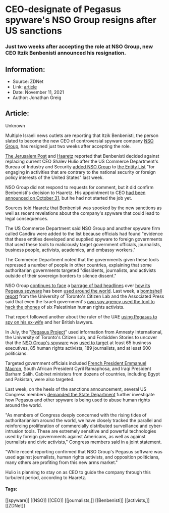 # CEO-designate of Pegasus spyware's NSO Group resigns after US sanctions
### Just two weeks after accepting the role at NSO Group, new CEO Itzik Benbenisti announced his resignation.

## Information:
+ Source: ZDNet
+ Link: [article](https://www.zdnet.com/article/new-ceo-designate-of-pegasus-spyware-maker-nso-group-resigns-after-us-sanctions/)
+ Date: November 11, 2021
+ Author: Jonathan Greig


## Article:
Unknown

Multiple Israeli news outlets are reporting that Itzik Benbenisti, the person slated to become the new CEO of controversial spyware company [NSO Group](https://www.zdnet.com/article/fbi-launches-investigation-into-pegasus-spyware-vendor-over-us-intelligence-gathering-hacks/), has resigned just two weeks after accepting the role. 

[The Jerusalem Post](https://www.jpost.com/israel-news/new-nso-ceo-steps-aside-crisis-surrounding-israeli-cyber-firm-continues-684681) and [Haaretz](https://www.haaretz.com/israel-news/tech-news/.premium-nso-head-quits-after-two-weeks-on-the-job-amid-blacklisting-scandal-1.10375384) reported that Benbenisti decided against replacing current CEO Shalev Hulio after the US Commerce Department's Bureau of Industry and Security [added NSO Group](https://www.zdnet.com/article/commerce-dept-sanctions-nso-group-positive-technologies-and-more-for-selling-spyware-and-hacking-tools/) to [the Entity List](https://public-inspection.federalregister.gov/2021-24123.pdf) "for engaging in activities that are contrary to the national security or foreign policy interests of the United States" last week. 

NSO Group did not respond to requests for comment, but it did confirm Benbenisti's decision to Haaretz. His appointment to CEO [had been announced on October 31](https://www.haaretz.com/israel-news/tech-news/.premium-founder-of-notorious-israeli-spyware-firm-nso-steps-down-as-ceo-1.10343532), but he had not started the job yet. 


Sources told Haaretz that Benbenisti was spooked by the new sanctions as well as recent revelations about the company's spyware that could lead to legal consequences.

The US Commerce Department said NSO Group and another spyware firm called Candiru were added to the list because officials had found "evidence that these entities developed and supplied spyware to foreign governments that used these tools to maliciously target government officials, journalists, business people, activists, academics, and embassy workers." 

The Commerce Department noted that the governments given these tools repressed a number of people in other countries, explaining that some authoritarian governments targeted "dissidents, journalists, and activists outside of their sovereign borders to silence dissent."

NSO Group [continues to face](https://www.zdnet.com/article/microsoft-google-cisco-and-others-file-amicus-brief-in-support-of-facebooks-nso-lawsuit/) a [barrage of bad headlines](https://www.zdnet.com/article/whatsapp-chief-says-government-officials-us-allies-targeted-by-nso-groups-pegasus-spyware/) over [how its Pegasus spyware](https://www.zdnet.com/article/fears-surrounding-pegasus-spyware-prompt-new-trojan-campaign/) has been [used around the world](https://www.zdnet.com/article/nso-group-facing-renewed-backlash-after-helping-repressive-bahraini-government-hack-blackmail-activists/). Last week, a [bombshell report](https://citizenlab.ca/2021/11/palestinian-human-rights-defenders-hacked-nso-groups-pegasus-spyware/) from the University of Toronto's Citizen Lab and the Associated Press said that even the Israeli government's [own spy agency used the tool to hack the phones](https://apnews.com/article/technology-business-israel-jamal-khashoggi-hacking-6bfc5bc992de7f33f5c8e969e69ce15c) of six Palestinian human rights activists. 






That report followed another about the ruler of the UAE [using Pegasus to spy on his ex-wife](https://www.zdnet.com/article/citizen-lab-researcher-disputes-claims-from-nso-group-after-uk-court-finds-uae-ruler-used-pegasus-to-hack-ex-wife-lawyers/) and her British lawyers. 

In July, the "[Pegasus Project](https://www.theguardian.com/news/series/pegasus-project)" used information from Amnesty International, the University of Toronto's Citizen Lab, and Forbidden Stories to uncover that the [NSO Group's spyware](https://www.zdnet.com/article/nso-groups-pegasus-spyware-used-against-journalists-political-activists-worldwide-report/) was [used to target](https://www.haaretz.com/israel-news/haaretz-among-winners-of-eu-s-top-journalism-prize-for-pegasus-investigation-1.10295038) at least 65 business executives, 85 human rights activists, 189 journalists, and at least 600 politicians. 

Targeted government officials included [French President Emmanuel Macron](https://www.theguardian.com/world/2021/jul/20/french-ministers-phone-shows-traces-linked-to-nso-spyware), South African President Cyril Ramaphosa, and Iraqi President Barham Salih. Cabinet ministers from dozens of countries, including Egypt and Pakistan, were also targeted. 

Last week, on the heels of the sanctions announcement, several US Congress members [demanded the State Department](https://malinowski.house.gov/sites/malinowski.house.gov/files/Sec%20Blinken%20post%20NSO%20-%20final.pdf) further investigate how Pegasus and other spyware is being used to abuse human rights around the world.

"As members of Congress deeply concerned with the rising tides of authoritarianism around the world, we have closely tracked the parallel and reinforcing proliferation of commercially distributed surveillance and cyber-intrusion tools. These are extremely sensitive and powerful technologies used by foreign governments against Americans, as well as against journalists and civic activists," Congress members said in a joint statement. 

"While recent reporting confirmed that NSO Group's Pegasus software was used against journalists, human rights activists, and opposition politicians, many others are profiting from this new arms market."

Hulio is planning to stay on as CEO to guide the company through this turbulent period, according to Haaretz. 





#### Tags:
[[spyware]] [[NSO]] [[CEO]] [[journalists,]] [[Benbenisti]] [[activists,]] [[ZDNet]]

